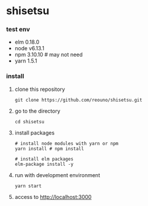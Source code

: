 # shisetsu

### test env

- elm 0.18.0
- node v6.13.1
- npm 3.10.10 # may not need
- yarn 1.5.1

### install

1. clone this repository

    ```
    git clone https://github.com/reouno/shisetsu.git
    ```

2. go to the directory

    ```
    cd shisetsu
    ```

3. install packages

    ```
    # install node modules with yarn or npm
    yarn install # npm install

    # install elm packages
    elm-package install -y
    ```
4. run with development environment

    ```
    yarn start
    ```
5. access to [http://localhost:3000](http://localhost:3000)

